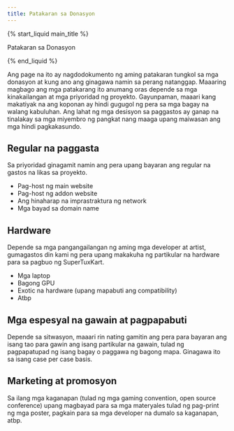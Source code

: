 ```yaml
---
title: Patakaran sa Donasyon
---
```

{% start_liquid main_title %}

Patakaran sa Donasyon

{% end_liquid %}

Ang page na ito ay nagdodokumento ng aming patakaran tungkol sa mga donasyon at kung ano ang ginagawa namin sa perang natanggap. Maaaring magbago ang mga patakarang ito anumang oras depende sa mga kinakailangan at mga priyoridad ng proyekto. Gayunpaman, maaari kang makatiyak na ang koponan ay hindi gugugol ng pera sa mga bagay na walang kabuluhan. Ang lahat ng mga desisyon sa paggastos ay ganap na tinalakay sa mga miyembro ng pangkat nang maaga upang maiwasan ang mga hindi pagkakasundo.

## Regular na paggasta
Sa priyoridad ginagamit namin ang pera upang bayaran ang regular na gastos na likas sa proyekto.
* Pag-host ng main website
* Pag-host ng addon website
* Ang hinaharap na imprastraktura ng network
* Mga bayad sa domain name

## Hardware
Depende sa mga pangangailangan ng aming mga developer at artist, gumagastos din kami ng pera upang makakuha ng partikular na hardware para sa pagbuo ng SuperTuxKart. 
* Mga laptop
* Bagong GPU
* Exotic na hardware (upang mapabuti ang compatibility)
* Atbp

## Mga espesyal na gawain at pagpapabuti
Depende sa sitwasyon, maaari rin nating gamitin ang pera para bayaran ang isang tao para gawin ang isang partikular na gawain, tulad ng pagpapatupad ng isang bagay o paggawa ng bagong mapa. Ginagawa ito sa isang case per case basis.

## Marketing at promosyon

Sa ilang mga kaganapan (tulad ng mga gaming convention, open source conference) upang magbayad para sa mga materyales tulad ng pag-print ng mga poster, pagkain para sa mga developer na dumalo sa kaganapan, atbp.
